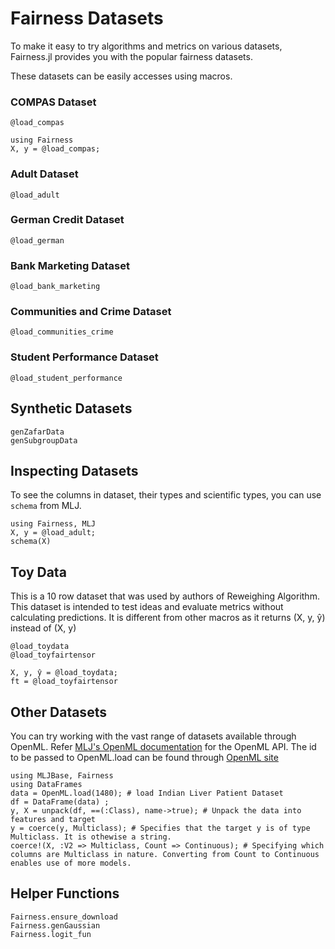 # Fairness Datasets

To make it easy to try algorithms and metrics on various datasets, Fairness.jl provides you with the popular fairness datasets.

These datasets can be easily accesses using macros.

### COMPAS Dataset
```@docs
@load_compas
```
```@repl datasets
using Fairness
X, y = @load_compas;
```

### Adult Dataset
```@docs
@load_adult
```

### German Credit Dataset
```@docs
@load_german
```

### Bank Marketing Dataset
```@docs
@load_bank_marketing
```

### Communities and Crime Dataset
```@docs
@load_communities_crime
```

### Student Performance Dataset
```@docs
@load_student_performance
```

## Synthetic Datasets
```@docs
genZafarData
genSubgroupData
```

## Inspecting Datasets
To see the columns in dataset, their types and scientific types, you can use `schema` from MLJ.
```@repl
using Fairness, MLJ
X, y = @load_adult;
schema(X)
```

## Toy Data
This is a 10 row dataset that was used by authors of Reweighing Algorithm.
This dataset is intended to test ideas and evaluate metrics without calculating predictions.
It is different from other macros as it returns (X, y, ŷ) instead of (X, y)

```@docs
@load_toydata
@load_toyfairtensor
```

```@repl datasets
X, y, ŷ = @load_toydata;
ft = @load_toyfairtensor
```

## Other Datasets
You can try working with the vast range of datasets available through OpenML.
Refer [MLJ's OpenML documentation](https://alan-turing-institute.github.io/MLJ.jl/v0.9/openml_integration/) for the OpenML API.
The id to be passed to OpenML.load can be found through [OpenML site](https://www.openml.org/search?type=data)
```@repl
using MLJBase, Fairness
using DataFrames
data = OpenML.load(1480); # load Indian Liver Patient Dataset
df = DataFrame(data) ;
y, X = unpack(df, ==(:Class), name->true); # Unpack the data into features and target
y = coerce(y, Multiclass); # Specifies that the target y is of type Multiclass. It is othewise a string.
coerce!(X, :V2 => Multiclass, Count => Continuous); # Specifying which columns are Multiclass in nature. Converting from Count to Continuous enables use of more models.
```

## Helper Functions
```@docs
Fairness.ensure_download
Fairness.genGaussian
Fairness.logit_fun
```
